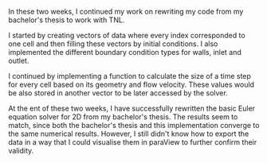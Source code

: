 In these two weeks, I continued my work on rewriting my code from my bachelor's thesis to work with TNL. 

I started by creating vectors of data where every index corresponded to one cell and then filling these vectors by initial conditions. I also implemented the different boundary condition types for walls, inlet and outlet. 

I continued by implementing a function to calculate the size of a time step for every cell based on its geometry and flow velocity. These values would be also stored in another vector to be later accessed by the solver. 

At the ent of these two weeks, I have successfully rewritten the basic Euler equation solver for 2D from my bachelor's thesis. The results seem to match, since both the bachelor's thesis and this implementation converge to the same numerical results. However, I still didn't know how to export the data in a way that I could visualise them in paraView to further confirm their validity. 